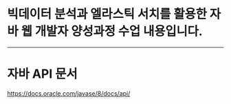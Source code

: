 # 빅데이터 분석과 엘라스틱 서치를 활용한 자바 웹 개발자 양성과정 수업 내용입니다.

***

# 자바 API 문서
https://docs.oracle.com/javase/8/docs/api/
